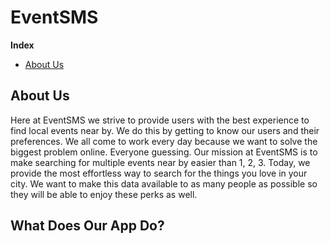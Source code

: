 # EventSMS
**Index**
* [About Us]()
## About Us

<p>Here at EventSMS we strive to provide users with the best experience to find local events near by. We do this by getting to know our users and their preferences. We all come to work every day because we want to solve the biggest problem online. Everyone guessing. Our mission at EventSMS is to make searching for multiple events near by easier than 1, 2, 3. Today, we provide the most effortless way to search for the things you love in your city. We want to make this data available to as many people as possible so they will be able to enjoy these perks as well.</p>

## What Does Our App Do?
